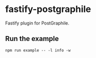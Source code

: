 # fastify-postgraphile

Fastify plugin for PostGraphile.

## Run the example

```
npm run example -- -l info -w
```
